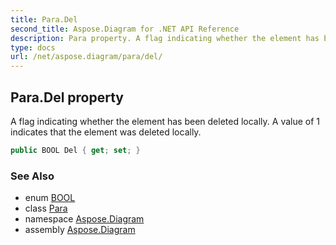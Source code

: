 ```yaml
---
title: Para.Del
second_title: Aspose.Diagram for .NET API Reference
description: Para property. A flag indicating whether the element has been deleted locally. A value of 1 indicates that the element was deleted locally
type: docs
url: /net/aspose.diagram/para/del/
---
```

## Para.Del property

A flag indicating whether the element has been deleted locally. A value of 1 indicates that the element was deleted locally.

```csharp
public BOOL Del { get; set; }
```

### See Also

* enum [BOOL](../../bool/)
* class [Para](../)
* namespace [Aspose.Diagram](../../para/)
* assembly [Aspose.Diagram](../../../)


